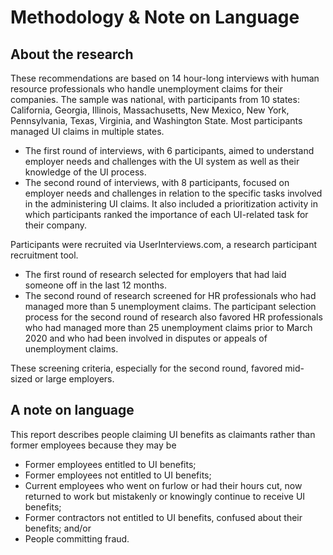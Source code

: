 # Methodology & Note on Language

## About the research

These recommendations are based on 14 hour-long interviews with human resource professionals who handle unemployment claims for their companies. The sample was national, with participants from 10 states: California, Georgia, Illinois, Massachusetts, New Mexico, New York, Pennsylvania, Texas, Virginia, and Washington State. Most participants managed UI claims in multiple states.

* The first round of interviews, with 6 participants, aimed to understand employer needs and challenges with the UI system as well as their knowledge of the UI process.
* The second round of interviews, with 8 participants, focused on employer needs and challenges in relation to the specific tasks involved in the administering UI claims. It also included a prioritization activity in which participants ranked the importance of each UI-related task for their company.

Participants were recruited via UserInterviews.com, a research participant recruitment tool. 

* The first round of research selected for employers that had laid someone off in the last 12 months.
* The second round of research screened for HR professionals who had managed more than 5 unemployment claims. The participant selection process for the second round of research also favored HR professionals who had managed more than 25 unemployment claims prior to March 2020 and who had been involved in disputes or appeals of unemployment claims. 

These screening criteria, especially for the second round, favored mid-sized or large employers. 

## A note on language

This report describes people claiming UI benefits as claimants rather than former employees because they may be

* Former employees entitled to UI benefits;
* Former employees not entitled to UI benefits;
* Current employees who went on furlow or had their hours cut, now returned to work but mistakenly or knowingly continue to receive UI benefits;
* Former contractors not entitled to UI benefits, confused about their benefits; and/or
* People committing fraud.
